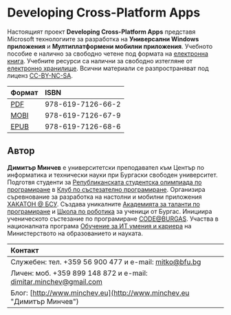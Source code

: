 # Developing Cross-Platform Apps
Настоящият проект **Developing Cross-Platform Apps** представя Microsoft технологиите за разработка на **Универсални Windows приложения** и **Mултиплатформени мобилни приложения**.
Учебното пособие е налично за свободно четене под формата на [електронна книга](https://dimitar-minchev.gitbook.io/developing-cross-platform-apps/). 
Учебните ресурси са налични за свободно изтегляне от [електронно хранилище](https://github.com/dimitarminchev/DCPA/).
Всични материали се разпространяват под лиценз [CC-BY-NC-SA](https://creativecommons.org/licenses/by-nc-sa/4.0/).

| Формат | ISBN |
| :--- | :--- |
| [PDF](book.pdf) | 978-619-7126-66-2 |
| [MOBI](book.mobi) | 978-619-7126-67-9 |
| [EPUB](book.epub) | 978-619-7126-68-6 |

## Автор

**Димитър Минчев** е университетски преподавател към Център по информатика и технически науки при Бургаски свободен университет. 
Подготвя студенти за [Републиканската студентска олимпиада по програмиране](http://www.bcpc.eu/) в [Клуб по състезателно програмиране](https://dev.bfu.bg/).
Организира съревнование за разработка на настолни и мобилни приложения [ХАКАТОН @ БСУ](https://dev.bfu.bg/hackathon/).
Създава уникалните [Академията за таланти по програмиране](http://atp.bfu.bg/) и [Школа по роботика](http://robots.bfu.bg/) за ученици от Бургас.
Инициира ученическото състезание по програмиране [CODE@BURGAS](https://spoj.bfu.bg/).
Участва в националната програма [Обучение за ИТ умения и кариера](https://github.com/dimitarminchev/ITCareer) на Министерството на образованието и науката.

| Контакт |
| :--- |
| Служебен: тел. +359 56 900 477 и e-mail: [mitko@bfu.bg](http://www.minchev.eu/about/mitko@bfu.bg) |
| Личен:  моб. +359 899 148 872 и e-mail: [dimitar.minchev@gmail.com](mailto:dimitar.minchev@gmail.com) |
| Блог: [http://www.minchev.eu](http://www.minchev.eu "Димитър Минчев") |
